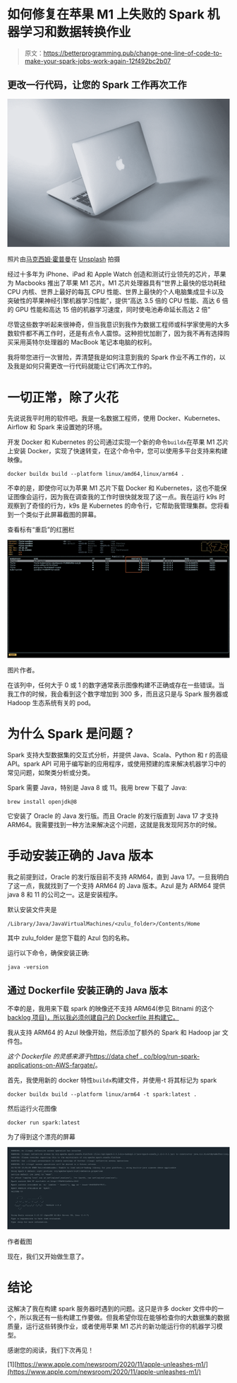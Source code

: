 # 如何修复在苹果 M1 上失败的 Spark 机器学习和数据转换作业

> 原文：<https://betterprogramming.pub/change-one-line-of-code-to-make-your-spark-jobs-work-again-12f492bc2b07>

## 更改一行代码，让您的 Spark 工作再次工作

![](img/23c22ea8f6635cb03edd933ef0cfc682.png)

照片由[马克西姆·霍普曼](https://unsplash.com/@nampoh?utm_source=medium&utm_medium=referral)在 [Unsplash](https://unsplash.com?utm_source=medium&utm_medium=referral) 拍摄

经过十多年为 iPhone、iPad 和 Apple Watch 创造和测试行业领先的芯片，苹果为 Macbooks 推出了苹果 M1 芯片。M1 芯片处理器具有“世界上最快的低功耗硅 CPU 内核、世界上最好的每瓦 CPU 性能、世界上最快的个人电脑集成显卡以及突破性的苹果神经引擎机器学习性能”，提供“高达 3.5 倍的 CPU 性能、高达 6 倍的 GPU 性能和高达 15 倍的机器学习速度，同时使电池寿命延长高达 2 倍”

尽管这些数字听起来很神奇，但当我意识到我作为数据工程师或科学家使用的大多数软件都不再工作时，还是有点令人震惊。这种担忧加剧了，因为我不再有选择购买采用英特尔处理器的 MacBook 笔记本电脑的权利。

我将带您进行一次冒险，弄清楚我是如何注意到我的 Spark 作业不再工作的，以及我是如何只需更改一行代码就能让它们再次工作的。

# **一切正常，除了火花**

先说说我平时用的软件吧。我是一名数据工程师，使用 Docker、Kubernetes、Airflow 和 Spark 来设置她的环境。

开发 Docker 和 Kubernetes 的公司通过实现一个新的命令`buildx`在苹果 M1 芯片上安装 Docker，实现了快速转变，在这个命令中，您可以使用多平台支持来构建映像。

```
docker buildx build --platform linux/amd64,linux/arm64 .
```

不幸的是，即使你可以为苹果 M1 芯片下载 Docker 和 Kubernetes，这也不能保证图像会运行，因为我在调查我的工作时很快就发现了这一点。我在运行 k9s 时观察到了奇怪的行为，k9s 是 Kubernetes 的命令行，它帮助我管理集群。您将看到一个类似于此屏幕截图的屏幕。

查看标有“重启”的红圈栏

![](img/a04dc1959de52f8f9ca8b77c1a5caaad.png)

图片作者。

在该列中，任何大于 0 或 1 的数字通常表示图像构建不正确或存在一些错误。当我工作的时候，我会看到这个数字增加到 300 多，而且这只是与 Spark 服务器或 Hadoop 生态系统有关的 pod。

# **为什么 Spark 是问题？**

Spark 支持大型数据集的交互式分析，并提供 Java、Scala、Python 和 r 的高级 API。spark API 可用于编写新的应用程序，或使用预建的库来解决机器学习中的常见问题，如聚类分析或分类。

Spark 需要 Java，特别是 Java 8 或 11。我用 brew 下载了 Java:

```
brew install openjdk@8
```

它安装了 Oracle 的 Java 发行版。而且 Oracle 的发行版直到 Java 17 才支持 ARM64。我需要找到一种方法来解决这个问题，这就是我发现阿苏尔的时候。

# 手动安装正确的 Java 版本

我之前提到过，Oracle 的发行版目前不支持 ARM64，直到 Java 17。一旦我明白了这一点，我就找到了一个支持 ARM64 的 Java 版本。Azul 是为 ARM64 提供 java 8 和 11 的公司之一。这是安装程序。

默认安装文件夹是

```
/Library/Java/JavaVirtualMachines/<zulu_folder>/Contents/Home
```

其中 zulu_folder 是您下载的 Azul 包的名称。

运行以下命令，确保安装正确:

```
java -version
```

## 通过 Dockerfile 安装正确的 Java 版本

不幸的是，我用来下载 spark 的映像还不支持 ARM64(参见 Bitnami 的这个 [backlog 项目)，所以我必须创建自己的 Dockerfile 并构建它。](https://github.com/bitnami/charts/issues/7305)

我从支持 ARM64 的 Azul 映像开始，然后添加了额外的 Spark 和 Hadoop jar 文件包。

*这个 Dockerfile 的灵感来源于*[https://data chef . co/blog/run-spark-applications-on-AWS-fargate/](https://datachef.co/blog/run-spark-applications-on-aws-fargate/)。

首先，我使用新的 docker 特性`buildx`构建文件，并使用-t 将其标记为 spark

```
docker buildx build --platform linux/arm64 -t spark:latest .
```

然后运行火花图像

```
docker run spark:latest
```

为了得到这个漂亮的屏幕

![](img/d932dc4c6f9b9311677cbad4fabb745e.png)

作者截图

现在，我们又开始做生意了。

# 结论

这解决了我在构建 spark 服务器时遇到的问题。这只是许多 docker 文件中的一个，所以我还有一些构建工作要做。但我希望你现在能够检查你的大数据集的数据质量，运行这些转换作业，或者使用苹果 M1 芯片的新功能运行你的机器学习模型。

感谢您的阅读，我们下次再见！

[1][https://www.apple.com/newsroom/2020/11/apple-unleashes-m1/](https://www.apple.com/newsroom/2020/11/apple-unleashes-m1/)